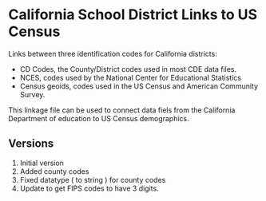 # California School District Links to US Census

Links between three identification codes for California districts:

* CD Codes, the County/District codes used in most CDE data files. 
* NCES, codes used by the National Center for Educational Statistics
* Census geoids, codes used in the US Census and American Community Survey. 

This linkage file can be used to connect data fiels from the California Department of education to US Census demographics. 

## Versions

1. Initial version
2. Added county codes
3. Fixed datatype ( to string ) for county codes
4. Update to get FIPS codes to have 3 digits. 